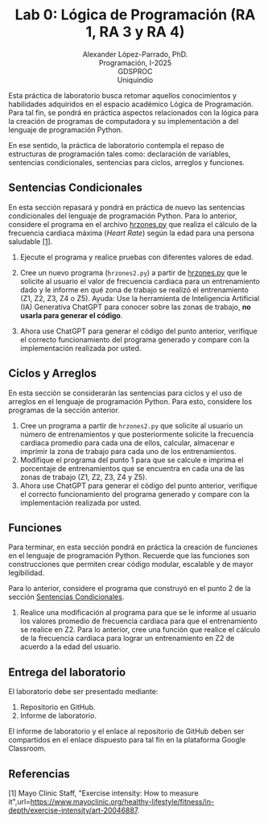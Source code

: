 <h1 align="center">
Lab 0: Lógica de Programación (RA 1, RA 3 y RA 4) <br />
 </h1>
 <p align="center">
Alexander López-Parrado, PhD. <br />
Programación, I-2025 <br />
GDSPROC <br />
Uniquindío <br />
</p>

Esta práctica de laboratorio busca retomar aquellos conocimientos y habilidades adquiridos en el espacio académico Lógica de Programación. Para tal fin, se pondrá en práctica aspectos relacionados con la lógica para la creación de programas de computadora y su implementación a del lenguaje de programación Python.

En ese sentido, la práctica de laboratorio contempla el repaso de estructuras de programación tales como: declaración de variables, sentencias condicionales, sentencias para ciclos, arreglos y funciones. 

## Sentencias Condicionales

En esta sección repasará y pondrá en práctica de nuevo las sentencias condicionales del lenguaje de programación Python. Para lo anterior, considere el programa en el archivo [hrzones.py](hrzones.py) que realiza el cálculo de la frecuencia cardiaca máxima (*Heart Rate*) según la edad para una persona saludable [[1]](#1).

1. Ejecute el programa y realice pruebas con diferentes valores de edad.

2. Cree un nuevo programa (```hrzones2.py```) a partir de [hrzones.py](hrzones.py) que le solicite al usuario el valor de frecuencia cardiaca para un entrenamiento dado y le informe en qué zona de trabajo se realizó el entrenamiento (Z1, Z2, Z3, Z4 o Z5). Ayuda: Use la herramienta de Inteligencia Artificial (IA) Generativa ChatGPT para conocer sobre las zonas de trabajo, **no usarla para generar el código**.

3. Ahora use ChatGPT para generar el código del punto anterior, verifique el correcto funcionamiento del programa generado y compare con la implementación realizada por usted.

## Ciclos y Arreglos

En esta sección se considerarán las sentencias para ciclos y el uso de arreglos en el lenguaje de programación Python. Para esto, considere los programas de la sección anterior.

1. Cree un programa a partir de ```hrzones2.py``` que solicite al usuario un número de entrenamientos y que posteriormente solicite la frecuencia cardiaca promedio para cada una de ellos, calcular, almacenar e imprimir la zona de trabajo para cada uno de los entrenamientos.
2. Modifique el programa del punto 1 para que se calcule e imprima el porcentaje de entrenamientos que se encuentra en cada una de las zonas de trabajo (Z1, Z2, Z3, Z4 y Z5).
3. Ahora use ChatGPT para generar el código del punto anterior, verifique el correcto funcionamiento del programa generado y compare con la implementación realizada por usted.




## Funciones

Para terminar, en esta sección pondrá en práctica la creación de funciones en el lenguaje de programación Python. Recuerde que las funciones son construcciones que permiten crear código modular, escalable y de mayor legibilidad.

Para lo anterior, considere el programa que construyó en el punto 2 de la sección [Sentencias Condicionales](#sentencias-condicionales).

1. Realice una modificación al programa para que se le informe al usuario los valores promedio de frecuencia cardiaca para que el entrenamiento se realice en Z2. Para lo anterior, cree una función que realice el cálculo de la frecuencia cardiaca para lograr un entrenamiento en Z2 de acuerdo a la edad del usuario.

## Entrega del laboratorio

El laboratorio debe ser presentado mediante:

1. Repositorio en GitHub.
2. Informe de laboratorio.

El informe de laboratorio y el enlace al repositorio de GitHub deben ser compartidos en el enlace dispuesto para tal fin en la plataforma Google Classroom.

## Referencias

<a id="1">[1]</a> 
Mayo Clinic Staff, "Exercise intensity: How to measure it",url=https://www.mayoclinic.org/healthy-lifestyle/fitness/in-depth/exercise-intensity/art-20046887.
